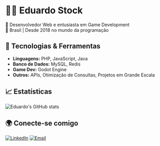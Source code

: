 # 👨‍💻 Eduardo Stock

🚀 Desenvolvedor Web e entusiasta em Game Development  
📍 Brasil | Desde 2018 no mundo da programação

## 🔧 Tecnologias & Ferramentas
- **Linguagens:** PHP, JavaScript, Java  
- **Banco de Dados:** MySQL, Redis  
- **Game Dev:** Godot Engine  
- **Outros:** APIs, Otimização de Consultas, Projetos em Grande Escala  

## 📈 Estatísticas
![Eduardo's GitHub stats](https://github-readme-stats.vercel.app/api?username=eduardostock&show_icons=true&theme=tokyonight)

## 🌍 Conecte-se comigo
[![LinkedIn](https://img.shields.io/badge/LinkedIn-0A66C2?style=for-the-badge&logo=linkedin&logoColor=white)](https://linkedin.com/in/eduardo-stock-05b242205)
[![Email](https://img.shields.io/badge/Email-0078D4?style=for-the-badge&logo=microsoft-outlook&logoColor=white)](mailto:eduardo_stock@outlook.com)
